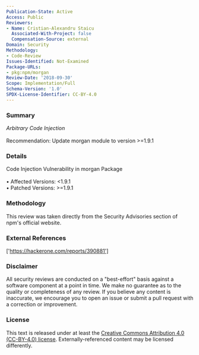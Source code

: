 ```yaml
---
Publication-State: Active
Access: Public
Reviewers:
- Name: Cristian-Alexandru Staicu
  Associated-With-Project: false
  Compensation-Source: external
Domain: Security
Methodology:
- Code-Review
Issues-Identified: Not-Examined
Package-URLs:
- pkg:npm/morgan
Review-Date: '2018-09-30'
Scope: Implementation/Full
Schema-Version: '1.0'
SPDX-License-Identifier: CC-BY-4.0
---
```

### Summary
*Arbitrary Code Injection*<br><br>Recommendation: Update morgan module to version >=1.9.1
### Details
Code Injection Vulnerability in morgan Package
<br><br>• Affected Versions: <1.9.1
<br>• Patched Versions: >=1.9.1
### Methodology
This review was taken directly from the Security Advisories section of npm's official website.
### External References
['https://hackerone.com/reports/390881']
### Disclaimer
All security reviews are conducted on a "best-effort" basis against a software component at a point in time. We make no guarantee as to the quality or completeness of any review. If you believe any content is inaccurate, we encourage you to open an issue or submit a pull request with a correction or improvement.
### License
This text is released under at least the [Creative Commons Attribution 4.0 (CC-BY-4.0) license](https://creativecommons.org/licenses/by/4.0/legalcode.txt). Externally-referenced content may be licensed differently.
